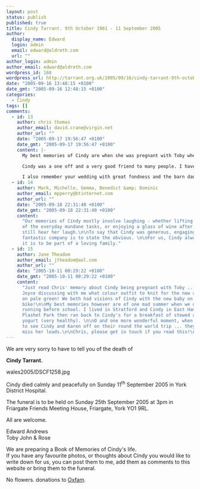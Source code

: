 ```yaml
---
layout: post
status: publish
published: true
title: Cindy Tarrant. 9th October 1961 - 11 September 2005
author:
  display_name: Edward
  login: admin
  email: edward@aldreth.com
  url: ""
author_login: admin
author_email: edward@aldreth.com
wordpress_id: 168
wordpress_url: http://tarrant.org.uk/2005/09/16/cindy-tarrant-9th-october-1961-11th-september-2005/
date: "2005-09-16 13:48:15 +0100"
date_gmt: "2005-09-16 12:48:15 +0100"
categories:
  - Cindy
tags: []
comments:
  - id: 13
    author: chris thomas
    author_email: david.crane@virgin.net
    author_url: ""
    date: "2005-09-17 19:56:47 +0100"
    date_gmt: "2005-09-17 19:56:47 +0100"
    content: |-
      My best memories of Cindy are when she was pregnant with Toby when you came back to London - she was so excited and we used to get the baby book out every week to see how big he would be etc!!

      Cindy was a one off and a very good friend to many people. I have rarely met such a positive lovely person.

      I also remember your wedding with great fondness and the barn dance afterwards - great fun. Will try to find some Old Sarah Bonnell School photos to send.
  - id: 14
    author: Mark, Michelle, Gemma, Benedict &amp; Dominic
    author_email: mpperry@btinternet.com
    author_url: ""
    date: "2005-09-18 22:31:40 +0100"
    date_gmt: "2005-09-18 22:31:40 +0100"
    content:
      "Our memories of Cindy mostly involve laughing - whether lifting the mood
      of the everyday mundane tasks, or enjoying a glass of wine after a meal, we can
      still hear her laugh.\n\nTo say that Cindy was generous, engaging, funny and simply
      fantastic company is to state the obvious. \n\nFor us, Cindy always embodied what
      it is to be part of a loving family."
  - id: 15
    author: Jane Theadom
    author_email: jtheadom@aol.com
    author_url: ""
    date: "2005-10-11 00:29:22 +0100"
    date_gmt: "2005-10-11 00:29:22 +0100"
    content:
      "Just read Chris' memory about Cindy being pregnant with Toby ... I remember
      Joyce discussing with me what colour outfit to knit for the new arrival. She decided
      on pale green! We both had visions of Cindy with the new baby on the back of her
      bike!\n\nMy best memories however are of one mad summer when we decided to go
      running before school. I lived in Stratford and Cindy in East Ham. We met up in
      Plashet Park then ran back to Cindy's for a breakfast of stewed apple and natural
      yogurt (very healthy). \n\nO and one more wonderful moment, when I went to Heathrow
      to see Cindy and Karen off on their round the world trip ... they flew aeroflot.\n\nI
      miss her loads.\n\nChris, please get in touch if you read this!\n\n\nLove Jane\nxxxxxx\n\n"
---
```


<p>We are very sorry to have to tell you of the death of </p>
<p><strong>Cindy Tarrant.</strong></p>
<p><wpg2>wales2005/DSCF1258.jpg</wpg2></p>
<p>Cindy died calmly and peacefully on Sunday 11<sup>th</sup> September 2005 in York District Hospital.</p>
<p>The funeral is to be held on Sunday 25th September 2005 at 3pm in Friargate Friends Meeting House, Friargate, York YO1 9RL.</p>
<p>All are welcome.</p>
<p>Edward Andrews<br />
Toby John & Rose</p>
<p>We are preparing a Book of Memories of Cindy's life.<br />
If you have any favourite photos, or thoughts about Cindy you would like to write down for us, you can post them to me, add them as comments to this website or bring them to the funeral.</p>
<p>No flowers.  donations to <a href="https://www.oxfam.org.uk/">Oxfam</a>.</p>

